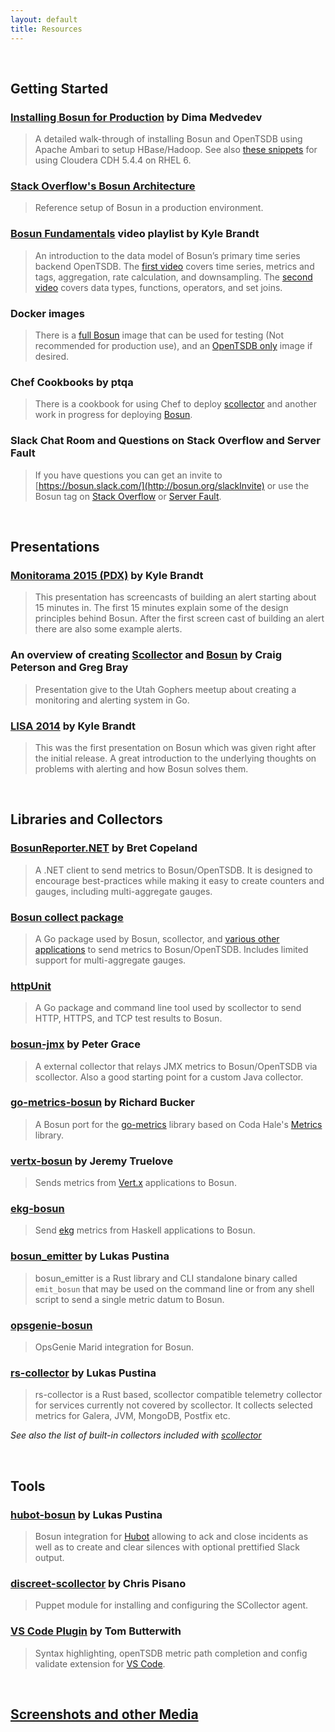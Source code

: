```yaml
---
layout: default
title: Resources
---
```

  &nbsp;

## Getting Started

### [Installing Bosun for Production](https://medvedev.io/blog/posts/2015-06-21-bosun-install-1.html "Installing Bosun for production") by Dima Medvedev
> A detailed walk-through of installing Bosun and OpenTSDB using Apache Ambari to setup HBase/Hadoop. See also [these snippets](https://gist.github.com/gbrayut/3af4bcd0458d2aa57dd2) for using Cloudera CDH 5.4.4 on RHEL 6.

### [Stack Overflow's Bosun Architecture](http://kbrandt.com/post/bosun_arch/)
> Reference setup of Bosun in a production environment.

### [Bosun Fundamentals](https://www.youtube.com/playlist?list=PLWetmRzVkFTdnjRmE-a-JRx2m8qgB6iu9) video playlist by Kyle Brandt
> An introduction to the data model of Bosun’s primary time series backend OpenTSDB. The [first video](https://www.youtube.com/watch?v=DVavDN8tyIc&list=PLWetmRzVkFTdnjRmE-a-JRx2m8qgB6iu9&index=1) covers time series, metrics and tags, aggregation, rate calculation, and downsampling. The [second video](https://www.youtube.com/watch?v=7NYHOp3HlQc&list=PLWetmRzVkFTdnjRmE-a-JRx2m8qgB6iu9&index=2) covers data types, functions, operators, and set joins.

### Docker images
> There is a [full Bosun](https://hub.docker.com/r/stackexchange/bosun/) image that can be used for testing (Not recommended for production use), and an [OpenTSDB only](https://hub.docker.com/r/petergrace/opentsdb-docker/) image if desired.

### Chef Cookbooks by ptqa
> There is a cookbook for using Chef to deploy [scollector](https://supermarket.chef.io/cookbooks/scollector) and another work in progress for deploying [Bosun](https://github.com/ptqa/chef-bosun).

### Slack Chat Room and Questions on Stack Overflow and Server Fault
> If you have questions you can get an invite to [https://bosun.slack.com/](http://bosun.org/slackInvite) or use the Bosun tag on [Stack Overflow](http://stackoverflow.com/questions/tagged/bosun) or [Server Fault](http://serverfault.com/questions/tagged/bosun).

  &nbsp;

## Presentations

### [Monitorama 2015 (PDX)](https://vimeo.com/131581326) by Kyle Brandt
> This presentation has screencasts of building an alert starting about 15 minutes in. The first 15 minutes explain some of the design principles behind Bosun. After the first screen cast of building an alert there are also some example alerts.

### An overview of creating [Scollector](http://bit.ly/2015AUG04) and [Bosun](http://go-talks.appspot.com/github.com/captncraig/presentations/bosun/bosun.slide#1) by Craig Peterson and Greg Bray
> Presentation give to the Utah Gophers meetup about creating a monitoring and alerting system in Go.

### [LISA 2014](https://www.usenix.org/conference/lisa14/conference-program/presentation/brandt) by Kyle Brandt
> This was the first presentation on Bosun which was given right after the initial release. A great introduction to the underlying thoughts on problems with alerting and how Bosun solves them.

  &nbsp;

## Libraries and Collectors

### [BosunReporter.NET](https://github.com/bretcope/BosunReporter.NET) by Bret Copeland
> A .NET client to send metrics to Bosun/OpenTSDB. It is designed to encourage best-practices while making it easy to create counters and gauges, including multi-aggregate gauges.

### [Bosun collect package](http://godoc.org/bosun.org/collect)
> A Go package used by Bosun, scollector, and [various other applications](http://godoc.org/bosun.org/collect?importers) to send metrics to Bosun/OpenTSDB. Includes limited support for multi-aggregate gauges.

### [httpUnit](http://godoc.org/github.com/StackExchange/httpunit)
> A Go package and command line tool used by scollector to send HTTP, HTTPS, and TCP test results to Bosun.

### [bosun-jmx](https://github.com/PeterGrace/bosun-jmx) by Peter Grace
> A external collector that relays JMX metrics to Bosun/OpenTSDB via scollector. Also a good starting point for a custom Java collector.

### [go-metrics-bosun](https://bitbucket.org/oneoffcode/go-metrics-bosun/src) by Richard Bucker
> A Bosun port for the [go-metrics](https://github.com/rcrowley/go-metrics) library based on Coda Hale's [Metrics](https://github.com/dropwizard/metrics) library.

### [vertx-bosun](https://github.com/cyngn/vertx-bosun) by Jeremy Truelove
> Sends metrics from [Vert.x](http://vertx.io/) applications to Bosun.

### [ekg-bosun](https://hackage.haskell.org/package/ekg-bosun)
> Send [ekg](https://github.com/tibbe/ekg) metrics from Haskell applications to Bosun.

### [bosun_emitter](https://github.com/lukaspustina/bosun_emitter) by Lukas Pustina
> bosun_emitter is a Rust library and CLI standalone binary called `emit_bosun` that may be used on the command line or from any shell script to send a single metric datum to Bosun.

### [opsgenie-bosun](https://github.com/TrentScholl/opsgenie-bosun)
> OpsGenie Marid integration for Bosun.

### [rs-collector](https://github.com/lukaspustina/rs-collector) by Lukas Pustina
> rs-collector is a Rust based, scollector compatible telemetry collector for services currently not covered by scollector. It collects selected metrics for Galera, JVM, MongoDB, Postfix etc.

_See also the list of built-in collectors included with [scollector](http://bosun.org/scollector/)_

  &nbsp;

## Tools

### [hubot-bosun](https://github.com/lukaspustina/hubot-bosun) by Lukas Pustina
> Bosun integration for [Hubot](https://hubot.github.com) allowing to ack and close incidents as well as to create and clear silences with optional prettified Slack output.

### [discreet-scollector](https://forge.puppet.com/discreet/scollector) by Chris Pisano
> Puppet module for installing and configuring the SCollector agent.

### [VS Code Plugin](https://marketplace.visualstudio.com/items?itemName=tbutterwith.bosun) by Tom Butterwith
> Syntax highlighting, openTSDB metric path completion and config validate extension for [VS Code](https://code.visualstudio.com/).

  &nbsp;

## [Screenshots and other Media](/media)
